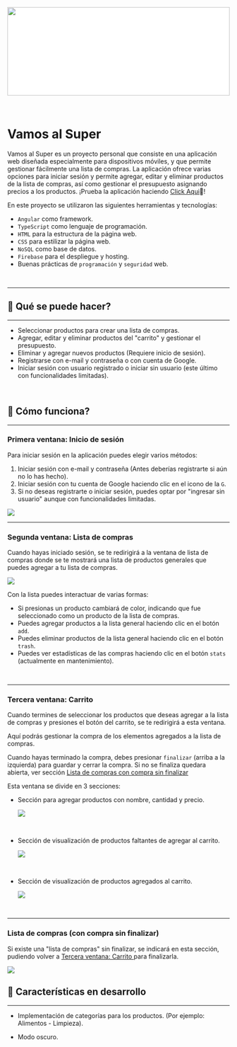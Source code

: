 <p align="center" style="background-color:#fff;" >
<img src="./src/assets/imagenes/vamo_al_super_md.png" width="100%" height="200">
</p>

<br>

# Vamos al Super

Vamos al Super es un proyecto personal que consiste en una aplicación web diseñada especialmente para dispositivos móviles, y que permite gestionar fácilmente una lista de compras. La aplicación ofrece varias opciones para iniciar sesión y permite agregar, editar y eliminar productos de la lista de compras, así como gestionar el presupuesto asignando precios a los productos.
¡Prueba la aplicación haciendo [Click Aqui](https://vamos-al-supermercado.web.app/login)🚀!

En este proyecto se utilizaron las siguientes herramientas y tecnologías:

- `Angular` como framework.
- `TypeScript` como lenguaje de programación.
- `HTML` para la estructura de la página web.
- `CSS` para estilizar la página web.
- `NoSQL` como base de datos.
- `Firebase` para el despliegue y hosting.
- Buenas prácticas de `programación` y `seguridad` web.

<br>

---

## 🔎 Qué se puede hacer?
---

- Seleccionar productos para crear una lista de compras.
- Agregar, editar y eliminar productos del "carrito" y gestionar el presupuesto.
- Eliminar y agregar nuevos productos (Requiere inicio de sesión).
- Registrarse con e-mail y contraseña o con cuenta de Google.
- Iniciar sesión con usuario registrado o iniciar sin usuario (este último con funcionalidades limitadas).

<br>

## 🔎 Cómo funciona?
---
### Primera ventana: Inicio de sesión

 Para iniciar sesión en la aplicación puedes elegir varios métodos:

1. Iniciar sesión con e-mail y contraseña (Antes deberías registrarte si aún no lo has hecho).
2. Iniciar sesión con tu cuenta de Google haciendo clic en el icono de la `G`.
3. Si no deseas registrarte o iniciar sesión, puedes optar por "ingresar sin usuario" aunque con funcionalidades limitadas.


<img src="./src/assets/imagenes/vamos_al_super_login.png" >

<br>

---
### Segunda ventana: Lista de compras

Cuando hayas iniciado sesión, se te redirigirá a la ventana de lista de compras donde se te mostrará una lista de productos generales que puedes agregar a tu lista de compras.

<img src="./src/assets/imagenes/vamos_al_Super1.png" >

Con la lista puedes interactuar de varias formas:    

- Si presionas un producto cambiará de color, indicando que fue seleccionado como un producto de la lista de compras.
- Puedes agregar productos a la lista general haciendo clic en el botón `add`.
- Puedes eliminar productos de la lista general haciendo clic en el botón `trash`.
- Puedes ver estadísticas de las compras haciendo clic en el botón `stats` (actualmente en mantenimiento).

<br>

---
### Tercera ventana: Carrito

Cuando termines de seleccionar los productos que deseas agregar a la lista de compras y presiones el botón del carrito, se te redirigirá a esta ventana.

Aquí podrás gestionar la compra de los elementos agregados a la lista de compras.

Cuando hayas terminado la compra, debes presionar `finalizar` (arriba a la izquierda) para guardar y cerrar la compra. Si no se finaliza quedara abierta, ver sección [Lista de compras con compra sin finalizar](#lista-de-compras-con-compra-sin-finalizar)

Esta ventana se divide en 3 secciones:

- Sección para agregar productos con nombre, cantidad y precio.
    
    <img src="./src/assets/imagenes/vamos_al_Super2.png" >
<br>

- Sección de visualización de productos faltantes de agregar al carrito.
  
    <img src="./src/assets/imagenes/vamos_al_Super3.png" >
<br>

- Sección de visualización de productos agregados al carrito.
  
    <img src="./src/assets/imagenes/vamos_al_Super4.png" >
<br>


---
### Lista de compras (con compra sin finalizar)

Si existe una "lista de compras" sin finalizar, se indicará en esta sección, pudiendo volver a [Tercera ventana: Carrito ](#tercera-ventana-carrito) para finalizarla.

<img src="./src/assets/imagenes/vamos_al_Super5.png" >

<br>

## 💎 Características en desarrollo

---

- Implementación de categorías para los productos. (Por ejemplo: Alimentos - Limpieza).

- Modo oscuro.
